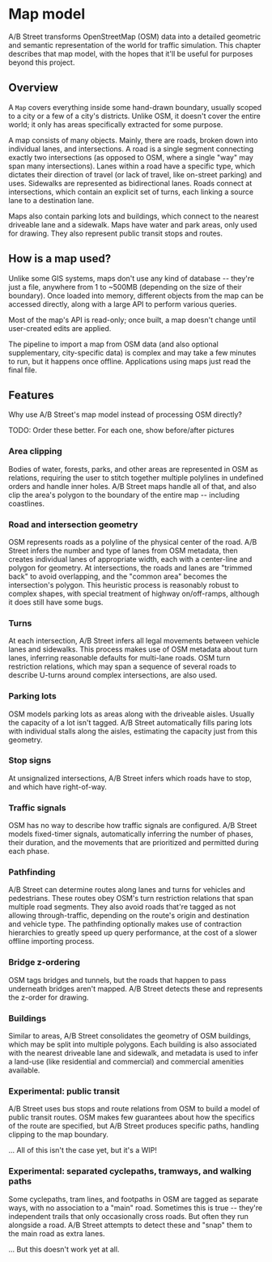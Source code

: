 # Map model

A/B Street transforms OpenStreetMap (OSM) data into a detailed geometric and
semantic representation of the world for traffic simulation. This chapter
describes that map model, with the hopes that it'll be useful for purposes
beyond this project.

## Overview

A `Map` covers everything inside some hand-drawn boundary, usually scoped to a
city or a few of a city's districts. Unlike OSM, it doesn't cover the entire
world; it only has areas specifically extracted for some purpose.

A map consists of many objects. Mainly, there are roads, broken down into
individual lanes, and intersections. A road is a single segment connecting
exactly two intersections (as opposed to OSM, where a single "way" may span many
intersections). Lanes within a road have a specific type, which dictates their
direction of travel (or lack of travel, like on-street parking) and uses.
Sidewalks are represented as bidirectional lanes. Roads connect at
intersections, which contain an explicit set of turns, each linking a source
lane to a destination lane.

Maps also contain parking lots and buildings, which connect to the nearest
driveable lane and a sidewalk. Maps have water and park areas, only used for
drawing. They also represent public transit stops and routes.

## How is a map used?

Unlike some GIS systems, maps don't use any kind of database -- they're just a
file, anywhere from 1 to ~500MB (depending on the size of their boundary). Once
loaded into memory, different objects from the map can be accessed directly,
along with a large API to perform various queries.

Most of the map's API is read-only; once built, a map doesn't change until
user-created edits are applied.

The pipeline to import a map from OSM data (and also optional supplementary,
city-specific data) is complex and may take a few minutes to run, but it happens
once offline. Applications using maps just read the final file.

## Features

Why use A/B Street's map model instead of processing OSM directly?

TODO: Order these better. For each one, show before/after pictures

### Area clipping

Bodies of water, forests, parks, and other areas are represented in OSM as
relations, requiring the user to stitch together multiple polylines in undefined
orders and handle inner holes. A/B Street maps handle all of that, and also clip
the area's polygon to the boundary of the entire map -- including coastlines.

### Road and intersection geometry

OSM represents roads as a polyline of the physical center of the road. A/B
Street infers the number and type of lanes from OSM metadata, then creates
individual lanes of appropriate width, each with a center-line and polygon for
geometry. At intersections, the roads and lanes are "trimmed back" to avoid
overlapping, and the "common area" becomes the intersection's polygon. This
heuristic process is reasonably robust to complex shapes, with special treatment
of highway on/off-ramps, although it does still have some bugs.

### Turns

At each intersection, A/B Street infers all legal movements between vehicle
lanes and sidewalks. This process makes use of OSM metadata about turn lanes,
inferring reasonable defaults for multi-lane roads. OSM turn restriction
relations, which may span a sequence of several roads to describe U-turns around
complex intersections, are also used.

### Parking lots

OSM models parking lots as areas along with the driveable aisles. Usually the
capacity of a lot isn't tagged. A/B Street automatically fills paring lots with
individual stalls along the aisles, estimating the capacity just from this
geometry.

### Stop signs

At unsignalized intersections, A/B Street infers which roads have to stop, and
which have right-of-way.

### Traffic signals

OSM has no way to describe how traffic signals are configured. A/B Street models
fixed-timer signals, automatically inferring the number of phases, their
duration, and the movements that are prioritized and permitted during each
phase.

### Pathfinding

A/B Street can determine routes along lanes and turns for vehicles and
pedestrians. These routes obey OSM's turn restriction relations that span
multiple road segments. They also avoid roads that're tagged as not allowing
through-traffic, depending on the route's origin and destination and vehicle
type. The pathfinding optionally makes use of contraction hierarchies to greatly
speed up query performance, at the cost of a slower offline importing process.

### Bridge z-ordering

OSM tags bridges and tunnels, but the roads that happen to pass underneath
bridges aren't mapped. A/B Street detects these and represents the z-order for
drawing.

### Buildings

Similar to areas, A/B Street consolidates the geometry of OSM buildings, which
may be split into multiple polygons. Each building is also associated with the
nearest driveable lane and sidewalk, and metadata is used to infer a land-use
(like residential and commercial) and commercial amenities available.

### Experimental: public transit

A/B Street uses bus stops and route relations from OSM to build a model of
public transit routes. OSM makes few guarantees about how the specifics of the
route are specified, but A/B Street produces specific paths, handling clipping
to the map boundary.

... All of this isn't the case yet, but it's a WIP!

### Experimental: separated cyclepaths, tramways, and walking paths

Some cyclepaths, tram lines, and footpaths in OSM are tagged as separate ways,
with no association to a "main" road. Sometimes this is true -- they're
independent trails that only occasionally cross roads. But often they run
alongside a road. A/B Street attempts to detect these and "snap" them to the
main road as extra lanes.

... But this doesn't work yet at all.
